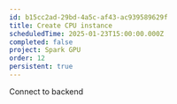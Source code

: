 ```yaml
---
id: b15cc2ad-29bd-4a5c-af43-ac939589629f
title: Create CPU instance
scheduledTime: 2025-01-23T15:00:00.000Z
completed: false
project: Spark GPU
order: 12
persistent: true
---
```


Connect to backend